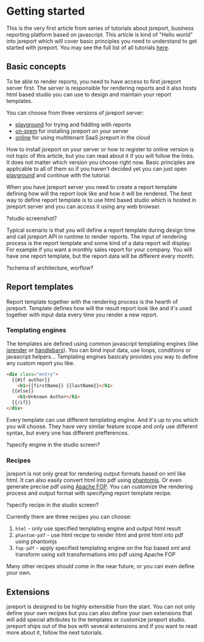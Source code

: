 # Getting started

This is the very first article from series of tutorials about jsreport, business reporting platform based on javascript. This article is kind of "Hello world" into jsreport which will cover basic principles you need to understand to get started with jsreport. You may see the full list of all tutorials [here](http://jsreport.net/learn). 

## Basic concepts

To be able to render reports, you need to have access to first jsreport server first. The server is responsible for rendering reports and it also hosts html based studio you can use to design and maintain your report templates.

You can choose from three versions of jsreport server: 

 * [playground](http://jsreport.net/plaground) for trying and fiddling with reports
 * [on-prem](http://jsreport.net/on-prem) for installing jsreport on your server
 * [online](http://jsreport.net/online) for using multitenant SaaS jsreport in the cloud

How to install jsreport on your server or how to register to online version is not topic of this article, but you can read about it if you will follow the links. It does not matter which version you choose right now. Basic principles are applicable to all of them so if you haven't decided yet you can just open [playground](http://jsreport.net/plaground) and continue with the tutorial. 

When you have jsreport server you need to create a report template defining how will the report look like and how it will be rendered. The best way to define report template is to use html based studio which is hosted in jsreport server and you can access it using any web browser.

?studio screenshot?

Typical scenario is that you will define a report template during design time and call jsreport API in runtime to render reports. The input of rendering process is the report template and some kind of a data report will display. For example if you want a monthly sales report for your company. You will have one report template, but the report data will be different every month.

?schema of architecture, worflow?

## Report templates

Report template together with the rendering process is the hearth of jsreport. Template defines how will the result report look like and it's used together with input data every time you render a new report.

### Templating engines

The templates are defined using common javascript templating engines (like [jsrender](https://github.com/BorisMoore/jsrender) or [handlebars](http://handlebarsjs.com/)). You can bind input data, use loops, conditions or javascript helpers... Templating engines basicaly provides you way to define any custom report you like.

```html
<div class="entry">
  {{#if author}}
    <h1>{{firstName}} {{lastName}}</h1>
  {{else}}
    <h1>Unknown Author</h1>
  {{/if}}
</div>
```

Every template can use different templating engine. And it's up to you which you will choose. They have very similar feature scope and only use different syntax, but every one has different prefferences.

?specify engine in the studio screen?

### Recipes
jsreport is not only great for rendering output formats based on xml like html. It can also easily convert html into pdf using [phantomjs](phantomjs.org). Or even generate precise pdf using [Apache FOP](http://xmlgraphics.apache.org/fop). You can customize the rendering process and output format with specifying report template recipe. 

?specify recipe in the studio screen?

Currently there are three recipes you can choose:

1. `html` - only use specified templating engine and output html result
2. `phantom-pdf` - use html recipe to render html and print html into pdf using phantomjs
3. `fop-pdf` - apply specified templating engine on the fop based xml and transform using xslt transformations into pdf using Apache FOP

Many other recipes should come in the near future, or you can even define your own.

## Extensions
jsreport is designed to be highly extensible from the start. You can not only define your own recipes but you can also define your own extensions that will add special attributes to the templates or customize jsreport studio. jsreport ships out of the box with several extensions and if you want to read more about it, follow the next tutorials. 

